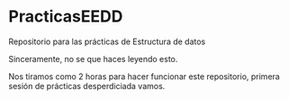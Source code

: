 # PracticasEEDD
Repositorio para las prácticas de Estructura de datos

Sinceramente, no se que haces leyendo esto.

Nos tiramos como 2 horas para hacer funcionar este repositorio, primera sesión de prácticas desperdiciada vamos.
